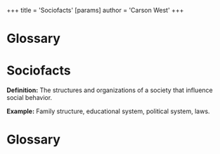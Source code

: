 +++
 title = 'Sociofacts'
[params]
	author = 'Carson West'
+++
# Glossary

# Sociofacts 
**Definition:** The structures and organizations of a society that influence social behavior.

**Example:** Family structure, educational system, political system, laws.

# Glossary